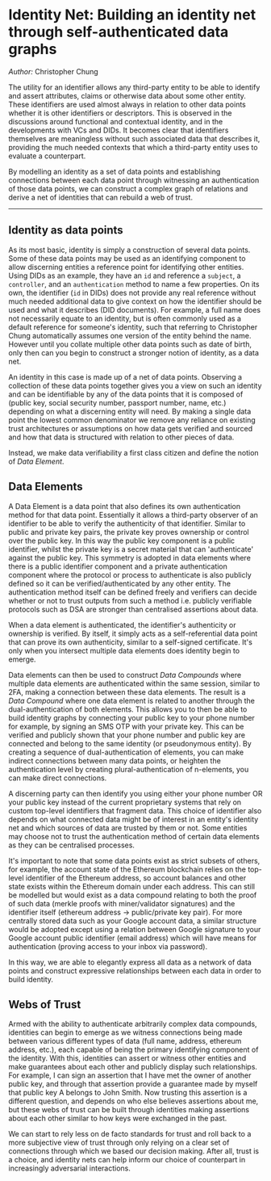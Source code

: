 # Identity Net: Building an identity net through self-authenticated data graphs

*Author:* Christopher Chung

The utility for an identifier allows any third-party entity to be able to identify and assert attributes, claims or otherwise data about some other entity. These identifiers are used almost always in relation to other data points whether it is other identifiers or descriptors. This is observed in the discussions around functional and contextual identity, and in the developments with VCs and DIDs. It becomes clear that identifiers themselves are meaningless without such associated data that describes it, providing the much needed contexts that which a third-party entity uses to evaluate a counterpart.

By modelling an identity as a set of data points and establishing connections between each data point through witnessing an authentication of those data points, we can construct a complex graph of relations and derive a net of identities that can rebuild a web of trust.

---

## Identity as data points

As its most basic, identity is simply a construction of several data points. Some of these data points may be used as an identifying component to allow discerning entities a reference point for identifying other entities. Using DIDs as an example, they have an `id` and reference a `subject`, a `controller`, and an `authentication` method to name a few properties. On its own, the identifier (`id` in DIDs) does not provide any real reference without much needed additional data to give context on how the identifier should be used and what it describes (DID documents). For example, a full name does not necessarily equate to an identity, but is often commonly used as a default reference for someone's identity, such that referring to Christopher Chung automatically assumes one version of the entity behind the name. However until you collate multiple other data points such as date of birth, only then can you begin to construct a stronger notion of identity, as a data net.

An identity in this case is made up of a net of data points. Observing a collection of these data points together gives you a view on such an identity and can be identifiable by any of the data points that it is composed of (public key, social security number, passport number, name, etc.) depending on what a discerning entity will need. By making a single data point the lowest common denominator we remove any reliance on existing trust architectures or assumptions on how data gets verified and sourced and how that data is structured with relation to other pieces of data.

Instead, we make data verifiability a first class citizen and define the notion of _Data Element_.

## Data Elements

A Data Element is a data point that also defines its own authentication method for that data point. Essentially it allows a third-party observer of an identifier to be able to verify the authenticity of that identifier. Similar to public and private key pairs, the private key proves ownership or control over the public key. In this way the public key component is a public identifier, whilst the private key is a secret material that can 'authenticate' against the public key. This symmetry is adopted in data elements where there is a public identifier component and a private authentication component where the protocol or process to authenticate is also publicly defined so it can be verified/authenticated by any other entity. The authentication method itself can be defined freely and verifiers can decide whether or not to trust outputs from such a method i.e. publicly verifiable protocols such as DSA are stronger than centralised assertions about data.

When a data element is authenticated, the identifier's authenticity or ownership is verified. By itself, it simply acts as a self-referential data point that can prove its own authenticity, similar to a self-signed certificate. It's only when you intersect multiple data elements does identity begin to emerge.

Data elements can then be used to construct _Data Compounds_ where multiple data elements are authenticated within the same session, similar to 2FA, making a connection between these data elements. The result is a _Data Compound_ where one data element is related to another through the dual-authentication of both elements. This allows you to then be able to build identity graphs by connecting your public key to your phone number for example, by signing an SMS OTP with your private key. This can be verified and publicly shown that your phone number and public key are connected and belong to the same identity (or pseudonymous entity). By creating a sequence of dual-authentication of elements, you can make indirect connections between many data points, or heighten the authentication level by creating plural-authentication of n-elements, you can make direct connections.

A discerning party can then identify you using either your phone number OR your public key instead of the current proprietary systems that rely on custom top-level identifiers that fragment data. This choice of identifier also depends on what connected data might be of interest in an entity's identity net and which sources of data are trusted by them or not. Some entities may choose not to trust the authentication method of certain data elements as they can be centralised processes.

It's important to note that some data points exist as strict subsets of others, for example, the account state of the Ethereum blockchain relies on the top-level identifier of the Ethereum address, so account balances and other state exists within the Ethereum domain under each address. This can still be modelled but would exist as a data compound relating to both the proof of such data (merkle proofs with miner/validator signatures) and the identifier itself (ethereum address -> public/private key pair). For more centrally stored data such as your Google account data, a similar structure would be adopted except using a relation between Google signature to your Google account public identifier (email address) which will have means for authentication (proving access to your inbox via password).

In this way, we are able to elegantly express all data as a network of data points and construct expressive relationships between each data in order to build identity.

## Webs of Trust

Armed with the ability to authenticate arbitrarily complex data compounds, identities can begin to emerge as we witness connections being made between various different types of data (full name, address, ethereum address, etc.), each capable of being the primary identifying component of the identity. With this, identities can assert or witness other entities and make guarantees about each other and publicly display such relationships. For example, I can sign an assertion that I have met the owner of another public key, and through that assertion provide a guarantee made by myself that public key A belongs to John Smith. Now trusting this assertion is a different question, and depends on who else believes assertions about me, but these webs of trust can be built through identities making assertions about each other similar to how keys were exchanged in the past.

We can start to rely less on de facto standards for trust and roll back to a more subjective view of trust through only relying on a clear set of connections through which we based our decision making. After all, trust is a choice, and identity nets can help inform our choice of counterpart in increasingly adversarial interactions.